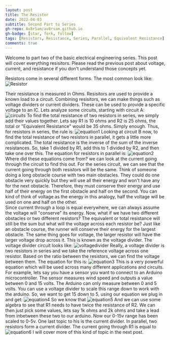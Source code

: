 ```yaml
---
layout: post
title: The Resistor
date: 2022-04-03
subtitle: Second Part to Series
gh-repo: Av8rSam/av8rsam.github.io
gh-badge: [star, fork, follow]
tags: [Resistors, Resistance, Series, Parallel, Equivalent Resistance]
comments: true
---
```

Welcome to part two of the basic electrical engineering series. This post will cover everything resisitors. Please read the previous post about voltage, current, and resistance if you don't understand those concepts yet. 

Resistors come in several different forms. The most common look like:
![Resistor](https://www.electronicsforu.com/wp-contents/uploads/2021/06/3-9.jpg)

Their resistance is measured in Ohms. Resisitors are used to provide a known load to a circuit. Combining resisitors, we can make things such as voltage dividers or current dividers. These can be used to provide a specific voltage to an IC. Lets analyze some circuits, starting with circuit A:
![circuits](https://external-content.duckduckgo.com/iu/?u=https%3A%2F%2Fd2vlcm61l7u1fs.cloudfront.net%2Fmedia%2F7c0%2F7c0faad2-c154-4b34-a07a-7fb3321435fe%2Fphpvd4VzE.png&f=1&nofb=1.jpg)
To find the total resistance of two resistors in series, we simply add their values together. Lets say R1 is 10 ohms and R2 is 25 ohms, the total or "Equivalent Resistance" would be 35 ohms. Simply enough. Thus, for resistors in series, the rule is:
![equation1](https://latex.codecogs.com/png.image?\dpi{110}R_{eq}&space;=&space;\sum{R_{1,&space;2,&space;3..n}})
Looking at circuit B now, to find the total resistance of two resistors in parallel, it gets a little more complicated. The total resistance is the inverse of the sum of the inverse resistances. So, take 1 divided by R1, add this to 1 divided by R2, and then take one over this. The equation for resistors in parallel is:
![equation2](https://latex.codecogs.com/png.image?\dpi{110}R_{eq}&space;=&space;(\sum{R_{n}^{-1}})^{-1})
Where did these equations come from? we can look at the current going through the circuit to find this out. For the series circuit, we can see that the current going through both resistors will be the same. Think of someone doing a long obstacle course with two main obstacles. They could do one obstacle very quickly but they will use all their energy and won't have any for the next obstacle. Therefore, they must conserve their energy and use half of their energy on the first obstacle and half on the second. You can kind of think of voltage as the energy in this analogy, half the voltage will be used on one and half on the other.  
Since current through a loop is equal everywhere, we can always assume the voltage will "conserve" its energy. Now, what if we have two different obstacles or two different resistors? The equivalent or total resistance will still be the sum but what will the voltage across each resistor be? Just like an obstacle course, the runner will conserve their energy for the largest obstacle. The same thing goes for voltage, the larger resistor will have the larger voltage drop across it. 
This is known as the voltage divider. The voltage divider circuit looks like:
![voltagedivider](https://external-content.duckduckgo.com/iu/?u=http%3A%2F%2Fwww.abelectronics.co.uk%2Fdocs%2Ftools%2Fresistor%2Fvoltage-divider.gif&f=1&nofb=1.jpg)
Really, a voltage divider is two resistors in series and we take the reference voltage across one resistor. Based on the ratio between the resistors, we can find the voltage between them. The equation for this is: 
![equation3](https://latex.codecogs.com/png.image?\dpi{110}V_{out}=V_{in}*\frac{R_2}{R_1&space;&plus;&space;R_2})
This is a very powerful equation which will be used across many different applications and circuits. For example, lets say you have a sensor you want to connect to an Arduino microcontroller. The sensor measures wind speed and outputs a value between 0 and 15 volts. The Arduino can only measure between 0 and 5 volts. You can use a voltage divider to scale this range down to work with the arduino. So, we want to get 15 down to 5, using our equation we plug in and get:
![equation4](https://latex.codecogs.com/png.image?\dpi{110}5=15*\frac{R_2}{R_1&space;&plus;&space;R_2})
So we know that 
![equation5](https://latex.codecogs.com/png.image?\dpi{110}\frac{R_2}{R_1&space;&plus;&space;R_2}&space;=&space;\frac{1}{3})
And we can use some algebra to see that R1 needs to have twice the resistance of R2. We can then just pick some values, lets say 1k ohms and 2k ohms and take a lead from inbetween these two to our arduino. Now our 0-15v range has been scaled to 0-5v. 
One last topic to his is the current divider. In parallel, two resistors form a current divider. The current going through R1 is equal to 
![equation6](https://latex.codecogs.com/png.image?\dpi{110}I_{out}=I_{In}*\frac{R_1}{R_1&plus;R_2})
I will cover more of this kind of topic in the next post. 
